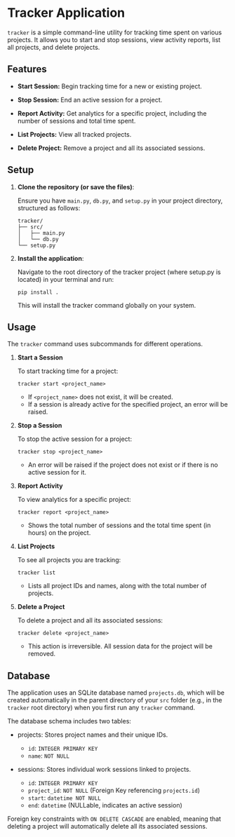 # Tracker Application
`tracker` is a simple command-line utility for tracking time spent on various projects. It allows you to start and stop sessions, view activity reports, list all projects, and delete projects.

## Features
- **Start Session:** Begin tracking time for a new or existing project.

- **Stop Session:** End an active session for a project.

- **Report Activity:** Get analytics for a specific project, including the number of sessions and total time spent.

- **List Projects:** View all tracked projects.

- **Delete Project:** Remove a project and all its associated sessions.

## Setup
1. **Clone the repository (or save the files)**:

    Ensure you have `main.py`, `db.py`, and `setup.py` in your project directory, structured as follows:
    ```
    tracker/
    ├── src/
    │   ├── main.py
    │   └── db.py
    └── setup.py
    ```
2. **Install the application**:

    Navigate to the root directory of the tracker project (where setup.py is located) in your terminal and run:
    ```
    pip install .
    ```
    This will install the tracker command globally on your system.

## Usage
The `tracker` command uses subcommands for different operations.

1. **Start a Session**

    To start tracking time for a project:
    ```
    tracker start <project_name>
    ```
    - If `<project_name>` does not exist, it will be created.
    - If a session is already active for the specified project, an error will be raised.

2. **Stop a Session**

    To stop the active session for a project:
    ```
    tracker stop <project_name>
    ```
    - An error will be raised if the project does not exist or if there is no active session for it.

3. **Report Activity**

    To view analytics for a specific project:
    ```
    tracker report <project_name>
    ```
    - Shows the total number of sessions and the total time spent (in hours) on the project.

4. **List Projects**

    To see all projects you are tracking:
    ```
    tracker list
    ```
    - Lists all project IDs and names, along with the total number of projects.

5. **Delete a Project**

    To delete a project and all its associated sessions:
    ```
    tracker delete <project_name>
    ```
    - This action is irreversible. All session data for the project will be removed.

## Database
The application uses an SQLite database named `projects.db`, which will be created automatically in the parent directory of your `src` folder (e.g., in the `tracker` root directory) when you first run any `tracker` command.

The database schema includes two tables:
- projects: Stores project names and their unique IDs.
    - `id`: `INTEGER PRIMARY KEY`
    - `name`: `NOT NULL`

- sessions: Stores individual work sessions linked to projects.
    - `id`: `INTEGER PRIMARY KEY`
    - `project_id`: `NOT NULL` (Foreign Key referencing `projects.id`)
    - `start`: `datetime NOT NULL`
    - `end`: `datetime` (NULLable, indicates an active session)

Foreign key constraints with `ON DELETE CASCADE` are enabled, meaning that deleting a project will automatically delete all its associated sessions.